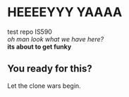 # HEEEEYYY YAAAA
test repo IS590 <br/>
*oh man look what we have here?*\
**its about to get funky** <br/>
## You ready for this?
Let the clone wars begin.
